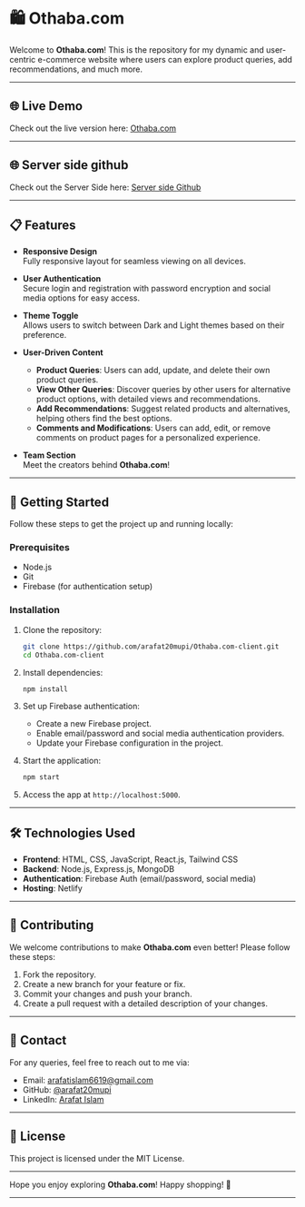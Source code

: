 # 🛍️ Othaba.com

Welcome to **Othaba.com**! This is the repository for my dynamic and user-centric e-commerce website where users can explore product queries, add recommendations, and much more.

---

## 🌐 Live Demo
Check out the live version here: [Othaba.com](https://othoba-com.netlify.app)

---

## 🌐 Server side github 
Check out the Server Side here: [Server side Github](https://github.com/arafat20mupi/Othaba.com-server.git)

---

## 📋 Features

- **Responsive Design**  
  Fully responsive layout for seamless viewing on all devices.

- **User Authentication**  
  Secure login and registration with password encryption and social media options for easy access.

- **Theme Toggle**  
  Allows users to switch between Dark and Light themes based on their preference.

- **User-Driven Content**  
  - **Product Queries**: Users can add, update, and delete their own product queries.
  - **View Other Queries**: Discover queries by other users for alternative product options, with detailed views and recommendations.
  - **Add Recommendations**: Suggest related products and alternatives, helping others find the best options.
  - **Comments and Modifications**: Users can add, edit, or remove comments on product pages for a personalized experience.

- **Team Section**  
  Meet the creators behind **Othaba.com**!

---

## 🚀 Getting Started

Follow these steps to get the project up and running locally:

### Prerequisites
- Node.js
- Git
- Firebase (for authentication setup)

### Installation

1. Clone the repository:
   ```bash
   git clone https://github.com/arafat20mupi/Othaba.com-client.git
   cd Othaba.com-client
   ```

2. Install dependencies:
   ```bash
   npm install
   ```

3. Set up Firebase authentication:
   - Create a new Firebase project.
   - Enable email/password and social media authentication providers.
   - Update your Firebase configuration in the project.

4. Start the application:
   ```bash
   npm start
   ```

5. Access the app at `http://localhost:5000`.

---

## 🛠️ Technologies Used

- **Frontend**: HTML, CSS, JavaScript, React.js, Tailwind CSS
- **Backend**: Node.js, Express.js, MongoDB
- **Authentication**: Firebase Auth (email/password, social media)
- **Hosting**: Netlify

---

## 🤝 Contributing

We welcome contributions to make **Othaba.com** even better! Please follow these steps:

1. Fork the repository.
2. Create a new branch for your feature or fix.
3. Commit your changes and push your branch.
4. Create a pull request with a detailed description of your changes.

---

## 📧 Contact

For any queries, feel free to reach out to me via:

- Email: [arafatislam6619@gmail.com](mailto:arafatislam6619@gmail.com)
- GitHub: [@arafat20mupi](https://github.com/arafat20mupi)
- LinkedIn: [Arafat Islam](https://www.linkedin.com/in/arafatislam03)

---

## 📜 License

This project is licensed under the MIT License.

---

Hope you enjoy exploring **Othaba.com**! Happy shopping! 🛒

---